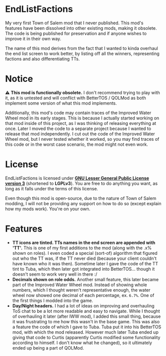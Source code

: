 # EndListFactions
My very first Town of Salem mod that I never published. This mod's features have been dissolved into other existing mods, making it obsolete.
The code is being published for preservation and if anyone wishes to improve it in their own way.

The name of this mod derives from the fact that I wanted to kinda overhaul the end list screen to work better, by listing off all the winners, representing factions and also differentiating TTs.

# Notice
⚠️ **This mod is functionally obsolete.** I don't recommend trying to play with it, as it is untested and will conflict with BetterTOS / QOLMod as both implement some version of what this mod implements.

Additionally, this mod's code may contain traces of the Improved Water Wheel mod in its early stages. This is because I actually started working on that mod inside of this project, as I was thinking of releasing everything at once.
Later I moved the code to a separate project because I wanted to release that mod independently.
I cut out the code of the Improved Water Wheel mod, but I never tested whether it worked, so you may find traces of this code or in the worst case scenario, the mod might not even work.

# License
EndListFactions is licensed under **[GNU Lesser General Public License version 3](https://www.gnu.org/licenses/lgpl-3.0.txt)** (shortened to **LGPLv3**).
You are free to do anything you want, as long as it falls under the terms of this license.

Even though this mod is open-source, due to the nature of Town of Salem modding, I will not be providing any support on how to do so (except explain how my mods work). You're on your own.

# Features
- **TT icons are tinted. TTs names in the end screen are appended with 'TT'.** This is one of my first additions to the mod (along with the .x% shown on roles). I even coded a special (sort-of) algorithm that figured out who the TT was, if the TT never died (because your client couldn't have known who it was then). Sometime later I gave the code of the TT tint to Tuba, which then later got integrated into BetterTOS... though it doesn't seem to work very well in there :/
- **Decimals shown on role odds.** Another small feature, this later became part of the Improved Water Wheel mod. Instead of showing whole numbers, which I thought weren't representative enough, the water wheel now showed one decimal of each percentage, ex. `6.7%`. One of the first things I modded into the game.
- **Day/Night headers.** I had a lot of ideas on improving and overhauling ToS chat to be a lot more readable and easy to navigate. While I thought of overhauling it later (after IWW mod), I added this small thing, because it was frustrating to me how this wasn't in the base game. This was also a feature the code of which I gave to Tuba. Tuba put it into his BetterTOS mod, with which the mod released. However much later Tuba ended up giving that code to Curtis (apparently Curtis modified some functionality according to himself. I don't know what he changed), so it ultimately ended up being a part of QOLMod.
